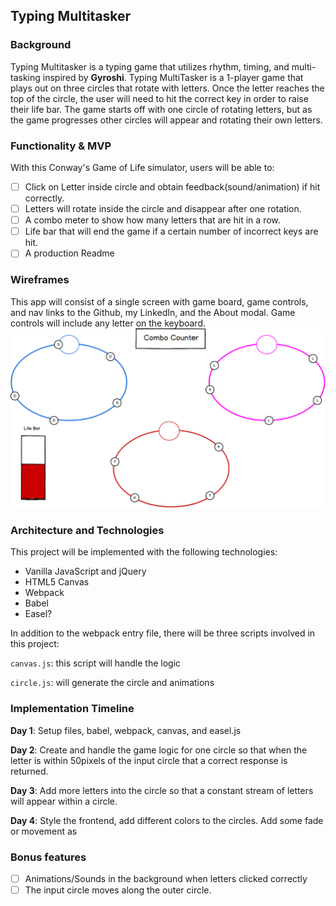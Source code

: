 ## Typing Multitasker

### Background

Typing Multitasker is a typing game that utilizes rhythm, timing, and multi-tasking inspired by  **Gyroshi**. Typing MultiTasker is a 1-player game that plays out on three circles that rotate with letters. Once the letter reaches the top of the circle, the user will need to hit the correct key in order to raise their life bar. The game starts off with one circle of rotating letters, but as the game progresses other circles will  appear and rotating their own letters.

### Functionality & MVP  

With this Conway's Game of Life simulator, users will be able to:

- [ ] Click on Letter inside circle and obtain feedback(sound/animation) if hit correctly.
- [ ] Letters will rotate inside the circle and disappear after one rotation.
- [ ] A combo meter to show how many letters that are hit in a row.
- [ ] Life bar that will end the game if a certain number of incorrect keys are hit.
- [ ] A production Readme

### Wireframes

This app will consist of a single screen with game board, game controls, and nav links to the Github, my LinkedIn, and the About modal.  Game controls will include any letter on the keyboard.
![wireframes](docs/wireframe.png)

### Architecture and Technologies


This project will be implemented with the following technologies:

- Vanilla JavaScript and jQuery
- HTML5 Canvas
- Webpack
- Babel
- Easel?

In addition to the webpack entry file, there will be three scripts involved in this project:

`canvas.js`: this script will handle the logic

`circle.js`: will generate the circle and animations

### Implementation Timeline

**Day 1**: Setup files, babel, webpack, canvas, and easel.js

**Day 2**: Create and handle the game logic for one circle so that when the letter is within 50pixels of the input circle that a correct response is returned.

**Day 3**: Add more letters into the circle so that a constant stream of letters will appear within a circle.

**Day 4**: Style the frontend, add different colors to the circles. Add some fade or movement as

### Bonus features

- [ ] Animations/Sounds in the background when letters clicked correctly
- [ ] The input circle moves along the outer circle.
